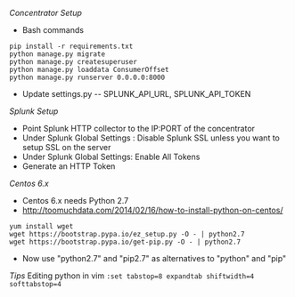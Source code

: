 *Concentrator Setup*

- Bash commands
```{r, engine='bash', count_lines}
pip install -r requirements.txt
python manage.py migrate
python manage.py createsuperuser
python manage.py loaddata ConsumerOffset
python manage.py runserver 0.0.0.0:8000
```

- Update settings.py
-- SPLUNK_API_URL, SPLUNK_API_TOKEN

*Splunk Setup*

 - Point Splunk HTTP collector to the IP:PORT of the concentrator
 - Under Splunk Global Settings : Disable Splunk SSL unless you want to setup SSL on the server
 - Under Splunk Global Settings: Enable All Tokens
 - Generate an HTTP Token
 
*Centos 6.x*

- Centos 6.x needs Python 2.7
- http://toomuchdata.com/2014/02/16/how-to-install-python-on-centos/
```
yum install wget
wget https://bootstrap.pypa.io/ez_setup.py -O - | python2.7
wget https://bootstrap.pypa.io/get-pip.py -O - | python2.7
```


- Now use "python2.7" and "pip2.7" as alternatives to "python" and "pip"

*Tips*
Editing python in vim
```:set tabstop=8 expandtab shiftwidth=4 softtabstop=4```

